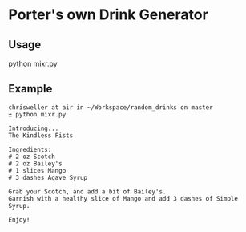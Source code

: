 # Porter's own Drink Generator

## Usage
python mixr.py

## Example
```
chrisweller at air in ~/Workspace/random_drinks on master
± python mixr.py

Introducing...
The Kindless Fists

Ingredients:
# 2 oz Scotch
# 2 oz Bailey's
# 1 slices Mango
# 3 dashes Agave Syrup

Grab your Scotch, and add a bit of Bailey's.
Garnish with a healthy slice of Mango and add 3 dashes of Simple Syrup.

Enjoy!
```
